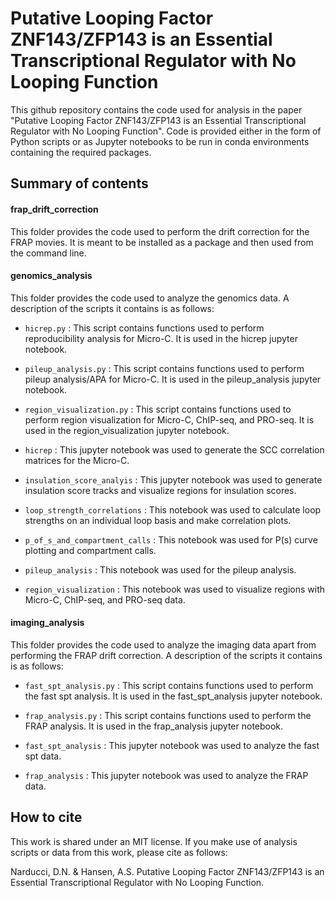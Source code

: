 # Putative Looping Factor ZNF143/ZFP143 is an Essential Transcriptional Regulator with No Looping Function

This github repository contains the code used for analysis in the paper "Putative Looping Factor ZNF143/ZFP143 is an Essential Transcriptional Regulator with No Looping Function". Code is provided either in the form of Python scripts or as Jupyter notebooks to be run in conda environments containing the required packages.

## Summary of contents
#### frap_drift_correction
This folder provides the code used to perform the drift correction for the FRAP movies. It is meant to be installed as a package and then used from the command line.

#### genomics_analysis
This folder provides the code used to analyze the genomics data. A description of the scripts it contains is as follows: 
- `hicrep.py` : This script contains functions used to perform reproducibility analysis for Micro-C. It is used in the hicrep jupyter notebook.
- `pileup_analysis.py` : This script contains functions used to perform pileup analysis/APA for Micro-C. It is used in the pileup_analysis jupyter notebook.
- `region_visualization.py` : This script contains functions used to perform region visualization for Micro-C, ChIP-seq, and PRO-seq. It is used in the region_visualization jupyter notebook.

- `hicrep` : This jupyter notebook was used to generate the SCC correlation matrices for the Micro-C.
- `insulation_score_analyis` : This jupyter notebook was used to generate insulation score tracks and visualize regions for insulation scores.
- `loop_strength_correlations` : This notebook was used to calculate loop strengths on an individual loop basis and make correlation plots. 
- `p_of_s_and_compartment_calls` : This notebook was used for P(s) curve plotting and compartment calls.
- `pileup_analysis` : This notebook was used for the pileup analysis.
- `region_visualization` : This notebook was used to visualize regions with Micro-C, ChIP-seq, and PRO-seq data.

#### imaging_analysis
This folder provides the code used to analyze the imaging data apart from performing the FRAP drift correction. A description of the scripts it contains is as follows:
- `fast_spt_analysis.py` : This script contains functions used to perform the fast spt analysis. It is used in the fast_spt_analysis jupyter notebook. 
- `frap_analysis.py` : This script contains functions used to perform the FRAP analysis. It is used in the frap_analysis jupyter notebook.

- `fast_spt_analysis` : This jupyter notebook was used to analyze the fast spt data. 
- `frap_analysis` : This jupyter notebook was used to analyze the FRAP data.

## How to cite

This work is shared under an MIT license. If you make use of analysis scripts or data from this work, please cite as follows:

Narducci, D.N. & Hansen, A.S. Putative Looping Factor ZNF143/ZFP143 is an Essential Transcriptional Regulator with No Looping Function. 

